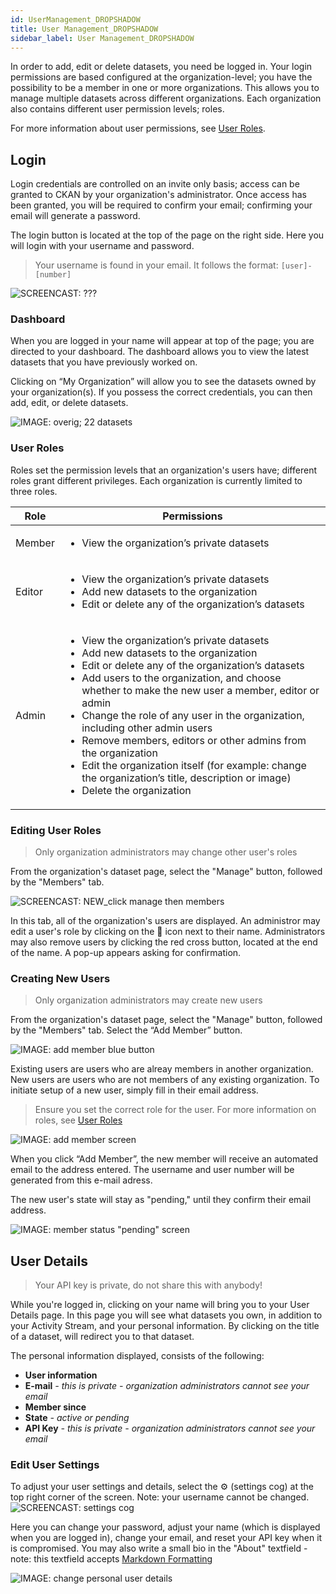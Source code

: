 ```yaml
---
id: UserManagement_DROPSHADOW
title: User Management_DROPSHADOW
sidebar_label: User Management_DROPSHADOW
---
```

In order to add, edit or delete datasets, you need be logged in. Your login permissions are based configured at the organization-level; you have the possibility to be a member in one or more organizations. This allows you to manage multiple datasets across different organizations. Each organization also contains different user permission levels; roles. 

For more information about user permissions, see [User Roles](#user-roles).

## Login
Login credentials are controlled on an invite only basis; access can be granted to CKAN by your organization's administrator. Once access has been granted, you will be required to confirm your email; confirming your email will generate a password.

The login button is located at the top of the page on the right side. Here you will login with your username and password.

> Your username is found in your email. It follows the format:  `[user]-[number]`
<!-- ![SCREENCAST: login?](assets/UserManagement_shadow/dataplatform_user_UserManagement_login_screencast.gif) -->

![SCREENCAST: ???](assets/UserManagement_shadow/dataplatform_user_UserManagement_loggedIn_screencast.gif)


### Dashboard
When you are logged in your name will appear at top of the page; you are directed to your dashboard. The dashboard allows you to view the latest datasets that you have previously worked on.

Clicking on “My Organization” will allow you to see the datasets owned by your organization(s). If you possess the correct credentials, you can then add, edit, or delete datasets.

![IMAGE: overig; 22 datasets](assets/UserManagement_shadow/dataplatform_user_UserManagement_MyOrganization.png)


### User Roles
Roles set the permission levels that an organization's users have; different roles grant different privileges. Each organization is currently limited to three roles.

| Role | Permissions  | 
| ----------------------------  | ----------------------------   | 
| Member           |<ul><li>View the organization’s private datasets</li></ul> | 
| Editor           |<ul><li>View the organization’s private datasets</li><li>Add new datasets to the organization</li><li>Edit or delete any of the organization’s datasets</li></ul> | 
|Admin |<ul><li>View the organization’s private datasets</li><li>Add new datasets to the organization</li><li>Edit or delete any of the organization’s datasets</li><li>Add users to the organization, and choose whether to make the new user a member, editor or admin</li><li>Change the role of any user in the organization, including other admin users</li><li>Remove members, editors or other admins from the organization</li><li>Edit the organization itself (for example: change the organization’s title, description or image) </li><li>Delete the organization</li></ul>|



### Editing User Roles
> Only organization administrators may change other user's roles 

From the organization's dataset page, select the "Manage" button, followed by the "Members" tab.

![SCREENCAST: NEW_click manage then members](assets/UserManagement_shadow/dataplatform_user_UserManagement_ManageUser.png)

In this tab, all of the organization's users are displayed. An administror may edit a user's role by clicking on the 🔧 icon next to their name. Administrators may also remove users by clicking the red cross button, located at the end of the name. A pop-up appears asking for confirmation. 

### Creating New Users
> Only organization administrators may create new users

From the organization's dataset page, select the "Manage" button, followed by the "Members" tab. Select the “Add Member” button.

![IMAGE: add member blue button](assets/UserManagement_shadow/dataplatform_user_UserManagement_ManageUser_AddMember.png)

Existing users are users who are alreay members in another organization. New users are users who are not members of any existing organization. To initiate setup of a new user, simply fill in their email address.

> Ensure you set the correct role for the user. For more information on roles, see [User Roles](#user-roles)

![IMAGE: add member screen](assets/UserManagement_shadow/dataplatform_user_UserManagement_ManageUser_AddMemberRole.png)


When you click “Add Member”, the new member will receive an automated email to the address entered. The username and user number will be generated from this e-mail adress.

The new user's state will stay as "pending," until they confirm their email address.

![IMAGE: member status "pending" screen](assets/UserManagement_shadow/dataplatform_user_UserManagement_ManageUser_Pending.png)


## User Details 
> Your API key is private, do not share this with anybody!

While you're logged in, clicking on your name will bring you to your User Details page. In this page you will see what datasets you own, in addition to your Activity Stream, and your personal information. By clicking on the title of a dataset, will redirect you to that dataset. 


The personal information displayed, consists of the following: 
* **User information**
* **E-mail** *- this is private - organization administrators cannot see your email* 
* **Member since** 
* **State** *- active or pending* 
* **API Key** *- this is private - organization administrators cannot see your email*

<!-- ![IMAGE: user+api key](assets/UserManagement_shadow/dataplatform_user_UserManagement_ManageUser_Private_Information.png) -->


### Edit User Settings
To adjust your user settings and details, select the ⚙ (settings cog) at the top right corner of the screen. Note: your username cannot be changed.
![SCREENCAST: settings cog](assets/UserManagement_shadow/dataplatform_user_UserManagement_user_settings_screencast.gif)

Here you can change your password, adjust your name (which is displayed when you are logged in), change your email, and reset your API key when it is compromised. You may also write a small bio in the "About" textfield - note: this textfield accepts [Markdown Formatting](https://www.markdownguide.org/basic-syntax)

![IMAGE: change personal user details](assets/UserManagement_shadow/dataplatform_user_UserManagement_ManageUser_EditUser.png)
